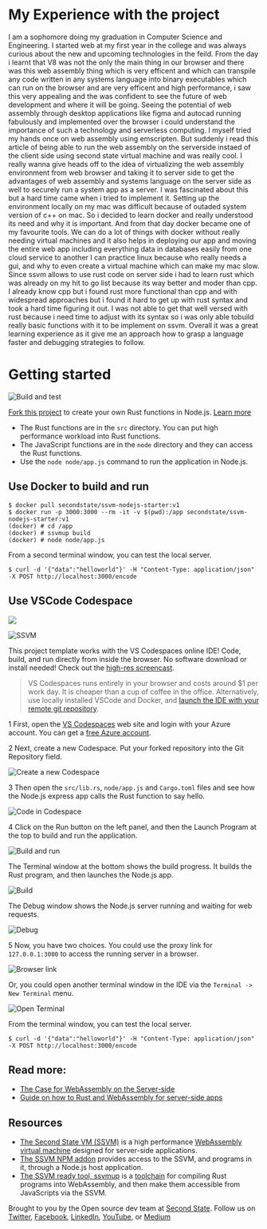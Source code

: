 # My Experience with the project

I am a sophomore doing my graduation in Computer Science and Engineering. I started web at my first year in the college and was always curious about the new and upcoming technologies in the feild. From the day i learnt that V8 was not the only the main thing in our browser and there was this web assembly thing which is very efficent and which can transpile any code written in any systems language into binary executables which can run on the browser and are very efficent and high performance, i saw this very appealing and the was confident to see the future of web development and where it will be going. Seeing the potential of web assembly through desktop applications like figma and autocad running fabulously and implemented over the browser i could understand the importance of such a technology and serverless computing.
I myself tried my hands once on web assembly using emscripten. But suddenly i read this article of being able to run the web assembly on the serverside instaed of the client side using second state virtual machine and was really cool.
I really wanna give heads off to the idea of virtualizing the web assembly environment from web browser and taking it to server side to get the advantages of web assembly and systems language on the server side as well to securely run a system app as a server.
I was fascinated about this but a hard time came when i tried to implement it.
Setting up the environment locally on my mac was difficult because of outaded system version of c++ on mac.
So i decided to learn docker and really understood its need and why it is important. 
And from that day docker became one of my favourite tools. We can do a lot of things with docker without really needing virtual machines and it also helps in deploying our app and moving the entire web app including everything data in databases easily from one cloud service to another
I can practice linux because who really needs a gui, and why to even create a virtual machine which can make my mac slow.
Since ssvm allows to use rust code on server side i had to learn rust which was already on my hit to go list because its way better and moder than cpp.
I already know cpp but i found rust more functional than cpp and with widespread approaches but i found it hard to get up with rust syntax and took a hard time figuring it out.
I was not able to get that well versed with rust because i need time to adjust with its syntax so i was only able tobuild really basic functions with it to be implement on ssvm.
Overall it was a great learning experience as it give me an approach how to grasp a language faster and debugging strategies to follow.


# Getting started

![Build and test](https://github.com/second-state/ssvm-nodejs-starter/workflows/Build%20and%20test/badge.svg)

[Fork this project](https://github.com/second-state/ssvm-nodejs-starter/fork) to create your own Rust functions in Node.js. [Learn more](https://www.secondstate.io/articles/getting-started-rust-nodejs-vscode/)

* The Rust functions are in the `src` directory. You can put high performance workload into Rust functions.
* The JavaScript functions are in the `node` directory and they can access the Rust functions.
* Use the `node node/app.js` command to run the application in Node.js.


## Use Docker to build and run

```
$ docker pull secondstate/ssvm-nodejs-starter:v1
$ docker run -p 3000:3000 --rm -it -v $(pwd):/app secondstate/ssvm-nodejs-starter:v1
(docker) # cd /app
(docker) # ssvmup build
(docker) # node node/app.js
```

From a second terminal window, you can test the local server.

```
$ curl -d '{"data":"helloworld"}' -H "Content-Type: application/json" -X POST http://localhost:3000/encode  
```


## Use VSCode Codespace

<p>
    <a href="https://online.visualstudio.com/environments/new?name=Rust%20and%20WebAssembly%20in%20Node.js&repo=second-state/ssvm-nodejs-starter">
        <img src="https://img.shields.io/endpoint?style=social&url=https%3A%2F%2Faka.ms%2Fvso-badge">
    </a>
</p>

![SSVM](https://github.com/second-state/blog/blob/master/static/images/SSVM-edited-without-music.gif?raw=true)

This project template works with the VS Codespaces online IDE! Code, build, and run directly from inside the browser. No software download or install needed! Check out the [high-res screencast](https://youtu.be/j85cbNsciOs).

> VS Codespaces runs entirely in your browser and costs around $1 per work day. It is cheaper than a cup of coffee in the office. Alternatively, use locally installed VSCode and Docker, and [launch the IDE with your remote git repository](https://code.visualstudio.com/remote-tutorials/containers/getting-started).

1 First, open the [VS Codespaces](https://online.visualstudio.com/) web site and login with your Azure account. You can get a [free Azure account](https://azure.microsoft.com/en-us/free/).

2 Next, create a new Codespace. Put your forked repository into the Git Repository field.

![Create a new Codespace](docs/img/vscode_create.png)

3 Then open the `src/lib.rs`, `node/app.js` and `Cargo.toml` files and see how the Node.js express app calls the Rust function to say hello.

![Code in Codespace](docs/img/vscode_code.png)

4 Click on the Run button on the left panel, and then the Launch Program at the top to build and run the application.

![Build and run](docs/img/vscode_run.png)

The Terminal window at the bottom shows the build progress. It builds the Rust program, and then launches the Node.js app.

![Build](docs/img/vscode_build.png)

The Debug window shows the Node.js server running and waiting for web requests.

![Debug](docs/img/vscode_debug.png)

5 Now, you have two choices. You could use the proxy link for `127.0.0.1:3000` to access the running server in a browser.

![Browser link](docs/img/vscode_port.png)

Or, you could open another terminal window in the IDE via the `Terminal -> New Terminal` menu.

![Open Terminal](docs/img/vscode_terminal.png)

From the terminal window, you can test the local server.

```
$ curl -d '{"data":"helloworld"}' -H "Content-Type: application/json" -X POST http://localhost:3000/encode
```

## Read more:

* [The Case for WebAssembly on the Server-side](https://www.secondstate.io/articles/why-webassembly-server/)
* [Guide on how to Rust and WebAssembly for server-side apps](https://www.secondstate.io/articles/getting-started-with-rust-function/)

## Resources

* [The Second State VM (SSVM)](https://github.com/second-state/ssvm) is a high performance [WebAssembly virtual machine](https://www.secondstate.io/ssvm/) designed for server-side applications.
* [The SSVM NPM addon](https://github.com/second-state/ssvm-napi) provides access to the SSVM, and programs in it, through a Node.js host application.
* [The SSVM ready tool, ssvmup](https://github.com/second-state/ssvmup) is a [toolchain](https://www.secondstate.io/articles/ssvmup/) for compiling Rust programs into WebAssembly, and then make them accessible from JavaScripts via the SSVM.

Brought to you by the Open source dev team at [Second State](https://www.secondstate.io/). Follow us on [Twitter](https://twitter.com/secondstateinc), [Facebook](https://www.facebook.com/SecondState.io/), [LinkedIn](https://www.linkedin.com/company/second-state/), [YouTube](https://www.youtube.com/channel/UCePMT5duHcIbJlwJRSOPDMQ), or [Medium](https://medium.com/wasm)


